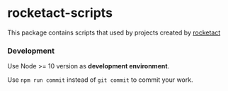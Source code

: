 # rocketact-scripts

This package contains scripts that used by projects created by [rocketact](https://github.com/rocketact/rocketact)

### Development

Use Node >= 10 version as **development environment**. 

Use `npm run commit` instead of `git commit` to commit your work.
